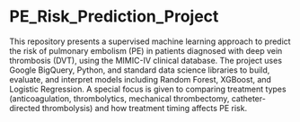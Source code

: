 # PE_Risk_Prediction_Project
This repository presents a supervised machine learning approach to predict the risk of pulmonary embolism (PE) in patients diagnosed with deep vein thrombosis (DVT), using the MIMIC-IV clinical database. The project uses Google BigQuery, Python, and standard data science libraries to build, evaluate, and interpret models including Random Forest, XGBoost, and Logistic Regression. A special focus is given to comparing treatment types (anticoagulation, thrombolytics, mechanical thrombectomy, catheter-directed thrombolysis) and how treatment timing affects PE risk.
